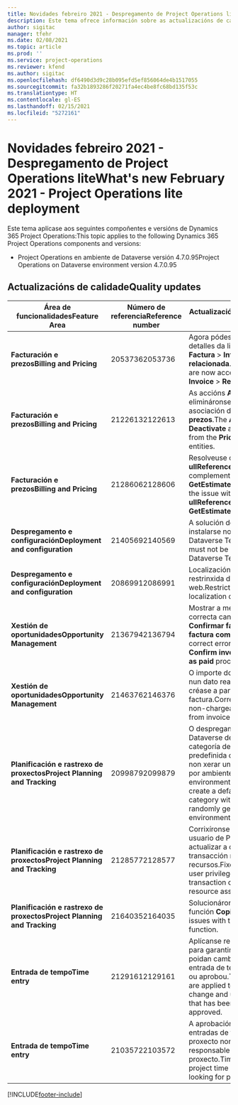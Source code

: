 ```yaml
---
title: Novidades febreiro 2021 - Despregamento de Project Operations lite
description: Este tema ofrece información sobre as actualizacións de calidade dispoñibles na versión de febreiro de 2021 do despregamento de Project Operations lite.
author: sigitac
manager: tfehr
ms.date: 02/08/2021
ms.topic: article
ms.prod: ''
ms.service: project-operations
ms.reviewer: kfend
ms.author: sigitac
ms.openlocfilehash: df6490d3d9c28b095efd5ef856064de4b1517055
ms.sourcegitcommit: fa32b1893286f20271fa4ec4be8fc68bd135f53c
ms.translationtype: HT
ms.contentlocale: gl-ES
ms.lasthandoff: 02/15/2021
ms.locfileid: "5272161"
---
```

# <a name="whats-new-february-2021---project-operations-lite-deployment"></a><span data-ttu-id="1a986-103">Novidades febreiro 2021 - Despregamento de Project Operations lite</span><span class="sxs-lookup"><span data-stu-id="1a986-103">What's new February 2021 - Project Operations lite deployment</span></span>

<span data-ttu-id="1a986-104">Este tema aplícase aos seguintes compoñentes e versións de Dynamics 365 Project Operations:</span><span class="sxs-lookup"><span data-stu-id="1a986-104">This topic applies to the following Dynamics 365 Project Operations components and versions:</span></span>

  - <span data-ttu-id="1a986-105">Project Operations en ambiente de Dataverse versión 4.7.0.95</span><span class="sxs-lookup"><span data-stu-id="1a986-105">Project Operations on Dataverse environment version 4.7.0.95</span></span>

## <a name="quality-updates"></a><span data-ttu-id="1a986-106">Actualizacións de calidade</span><span class="sxs-lookup"><span data-stu-id="1a986-106">Quality updates</span></span>

| <span data-ttu-id="1a986-107">**Área de funcionalidades**</span><span class="sxs-lookup"><span data-stu-id="1a986-107">**Feature Area**</span></span> | <span data-ttu-id="1a986-108">**Número de referencia**</span><span class="sxs-lookup"><span data-stu-id="1a986-108">**Reference number**</span></span> | <span data-ttu-id="1a986-109">**Actualización de calidade**</span><span class="sxs-lookup"><span data-stu-id="1a986-109">**Quality update**</span></span> |
| --- | --- | --- |
| <span data-ttu-id="1a986-110">**Facturación e prezos**</span><span class="sxs-lookup"><span data-stu-id="1a986-110">**Billing and Pricing**</span></span> | <span data-ttu-id="1a986-111">2053736</span><span class="sxs-lookup"><span data-stu-id="1a986-111">2053736</span></span> | <span data-ttu-id="1a986-112">Agora pódese acceder aos detalles da liña de factura indo a **Factura** > **Información relacionada**.</span><span class="sxs-lookup"><span data-stu-id="1a986-112">Invoice line details are now accessible by going to **Invoice** > **Related information**.</span></span> |
| <span data-ttu-id="1a986-113">**Facturación e prezos**</span><span class="sxs-lookup"><span data-stu-id="1a986-113">**Billing and Pricing**</span></span> | <span data-ttu-id="1a986-114">2122613</span><span class="sxs-lookup"><span data-stu-id="1a986-114">2122613</span></span> | <span data-ttu-id="1a986-115">As accións **Activar** e **Desactivar** elimináronse das entidades de asociación de **Lista de prezos**.</span><span class="sxs-lookup"><span data-stu-id="1a986-115">The **Activate** and **Deactivate** actions were removed from the **Price List** association entities.</span></span> |
| <span data-ttu-id="1a986-116">**Facturación e prezos**</span><span class="sxs-lookup"><span data-stu-id="1a986-116">**Billing and Pricing**</span></span> | <span data-ttu-id="1a986-117">2128606</span><span class="sxs-lookup"><span data-stu-id="1a986-117">2128606</span></span> | <span data-ttu-id="1a986-118">Resolveuse o problema con **ullReferenceException** no complemento **GetEstimatesForProject**.</span><span class="sxs-lookup"><span data-stu-id="1a986-118">Resolved the issue with **ullReferenceException** in the **GetEstimatesForProject** plug-in.</span></span> |
| <span data-ttu-id="1a986-119">**Despregamento e configuración**</span><span class="sxs-lookup"><span data-stu-id="1a986-119">**Deployment and configuration**</span></span> | <span data-ttu-id="1a986-120">2140569</span><span class="sxs-lookup"><span data-stu-id="1a986-120">2140569</span></span> | <span data-ttu-id="1a986-121">A solución do proxecto non debe instalarse nos ambientes de Dataverse Teams.</span><span class="sxs-lookup"><span data-stu-id="1a986-121">Project solution must not be installed in the Dataverse Teams environments.</span></span> |
| <span data-ttu-id="1a986-122">**Despregamento e configuración**</span><span class="sxs-lookup"><span data-stu-id="1a986-122">**Deployment and configuration**</span></span> | <span data-ttu-id="1a986-123">2086991</span><span class="sxs-lookup"><span data-stu-id="1a986-123">2086991</span></span> | <span data-ttu-id="1a986-124">Localización personalizada restrinxida dos recursos web.</span><span class="sxs-lookup"><span data-stu-id="1a986-124">Restricted customizing localization of web resources.</span></span> |
| <span data-ttu-id="1a986-125">**Xestión de oportunidades**</span><span class="sxs-lookup"><span data-stu-id="1a986-125">**Opportunity Management**</span></span> | <span data-ttu-id="1a986-126">2136794</span><span class="sxs-lookup"><span data-stu-id="1a986-126">2136794</span></span> | <span data-ttu-id="1a986-127">Mostrar a mensaxe de erro correcta cando falla o proceso **Confirmar factura** ou **Marcar factura como pagada**,</span><span class="sxs-lookup"><span data-stu-id="1a986-127">Display correct error message when **Confirm invoice** or **Mark invoice as paid** process fails,</span></span> |
| <span data-ttu-id="1a986-128">**Xestión de oportunidades**</span><span class="sxs-lookup"><span data-stu-id="1a986-128">**Opportunity Management**</span></span> | <span data-ttu-id="1a986-129">2146376</span><span class="sxs-lookup"><span data-stu-id="1a986-129">2146376</span></span> | <span data-ttu-id="1a986-130">O importe do imposto corrixido nun dato real non imputable créase a partir da confirmación da factura.</span><span class="sxs-lookup"><span data-stu-id="1a986-130">Corrected tax amount in a non-chargeable actual is created from invoice confirmation.</span></span> |
| <span data-ttu-id="1a986-131">**Planificación e rastrexo de proxectos**</span><span class="sxs-lookup"><span data-stu-id="1a986-131">**Project Planning and Tracking**</span></span> | <span data-ttu-id="1a986-132">2099879</span><span class="sxs-lookup"><span data-stu-id="1a986-132">2099879</span></span> | <span data-ttu-id="1a986-133">O despregamento do ambiente de Dataverse debe crear unha categoría de transacción predefinida cunha ID estática e non xerar unha aleatoriamente por ambiente.</span><span class="sxs-lookup"><span data-stu-id="1a986-133">The Dataverse environment deployment must create a default transaction category with a static ID and not randomly generate one per environment.</span></span> |
| <span data-ttu-id="1a986-134">**Planificación e rastrexo de proxectos**</span><span class="sxs-lookup"><span data-stu-id="1a986-134">**Project Planning and Tracking**</span></span> | <span data-ttu-id="1a986-135">2128577</span><span class="sxs-lookup"><span data-stu-id="1a986-135">2128577</span></span> | <span data-ttu-id="1a986-136">Corrixíronse os privilexios de usuario de Project Service para actualizar a categoría de transacción nunha atribución de recursos.</span><span class="sxs-lookup"><span data-stu-id="1a986-136">Fixed the Project service user privileges to update the transaction category on a resource assignment.</span></span> |
| <span data-ttu-id="1a986-137">**Planificación e rastrexo de proxectos**</span><span class="sxs-lookup"><span data-stu-id="1a986-137">**Project Planning and Tracking**</span></span> | <span data-ttu-id="1a986-138">2164035</span><span class="sxs-lookup"><span data-stu-id="1a986-138">2164035</span></span> | <span data-ttu-id="1a986-139">Solucionáronse problemas coa función **Copiar proxecto**.</span><span class="sxs-lookup"><span data-stu-id="1a986-139">Fixed issues with the **Copy Project** function.</span></span> |
| <span data-ttu-id="1a986-140">**Entrada de tempo**</span><span class="sxs-lookup"><span data-stu-id="1a986-140">**Time entry**</span></span> | <span data-ttu-id="1a986-141">2129161</span><span class="sxs-lookup"><span data-stu-id="1a986-141">2129161</span></span> | <span data-ttu-id="1a986-142">Aplícanse restricións máis estritas para garantir que os usuarios non poidan cambiar e actualizar unha entrada de tempo que se enviou ou aprobou.</span><span class="sxs-lookup"><span data-stu-id="1a986-142">Tighter restrictions are applied to ensure users can't change and update a time entry that has been submitted or approved.</span></span> |
| <span data-ttu-id="1a986-143">**Entrada de tempo**</span><span class="sxs-lookup"><span data-stu-id="1a986-143">**Time entry**</span></span> | <span data-ttu-id="1a986-144">2103572</span><span class="sxs-lookup"><span data-stu-id="1a986-144">2103572</span></span> | <span data-ttu-id="1a986-145">A aprobación do tempo para as entradas de tempo fóra do proxecto non debe buscar o rol de responsable de aprobación do proxecto.</span><span class="sxs-lookup"><span data-stu-id="1a986-145">Time approval for non-project time entries must not be looking for project approver role.</span></span> |


[!INCLUDE[footer-include](../../includes/footer-banner.md)]